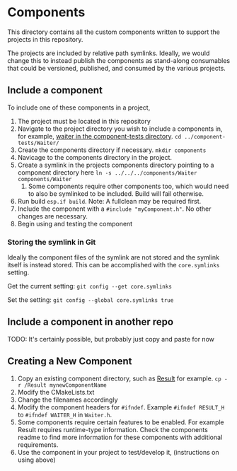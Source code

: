 # Components

This directory contains all the custom components written to support the projects in this repository.

The projects are included by relative path symlinks. Ideally, we would change this to instead publish the components as stand-along consumables that could be versioned, published, and consumed by the various projects.

## Include a component

To include one of these components in a project,

1. The project must be located in this repository
2. Navigate to the project directory you wish to include a components in, for example, [waiter in the component-tests directory](../component-tests/waiter/).
   `cd ../component-tests/Waiter/`
3. Create the components directory if necessary. `mkdir components`
4. Navicage to the components directory in the project.
5. Create a symlink in the projects components directory pointing to a component directory here
   `ln -s ../../../components/Waiter components/Waiter`
   1. Some components require other components too, which would need to also be symlinked to be included. Build will fail otherwise.
6. Run build `esp.if build`. Note: A fullclean may be required first.
7. Include the component with a `#include "myComponent.h"`. No other changes are necessary.
8. Begin using and testing the component

### Storing the symlink in Git

Ideally the component files of the symlink are not stored and the symlink itself is instead stored. This can be accomplished with the `core.symlinks` setting.

Get the current setting:
`git config --get core.symlinks`

Set the setting:
`git config --global core.symlinks true`

## Include a component in another repo

TODO: It's certainly possible, but probably just copy and paste for now

## Creating a New Component

1. Copy an existing component directory, such as [Result](./Result/) for example.
   `cp -r /Result mynewComponentName`
2. Modify the CMakeLists.txt
3. Change the filenames accordingly
4. Modify the component headers for `#ifndef`. Example `#ifndef RESULT_H` to `#ifndef WAITER_H` in `Waiter.h`.
5. Some components require certain features to be enabled. For example Result requires runtime-type information. Check the components readme to find more information for these components with additional requirements.
6. Use the component in your project to test/develop it, (instructions on using above)

